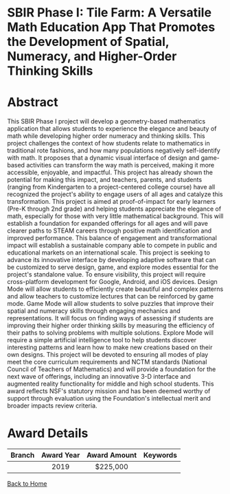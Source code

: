 
SBIR Phase I: Tile Farm: A Versatile Math Education App That Promotes the Development of Spatial, Numeracy, and Higher-Order Thinking Skills
============================================================================================================================================

# Abstract


This SBIR Phase I project will develop a geometry-based mathematics application that allows students to experience the elegance and beauty of math while developing higher order numeracy and thinking skills. This project challenges the context of how students relate to mathematics in traditional rote fashions, and how many populations negatively self-identify with math. It proposes that a dynamic visual interface of design and game-based activities can transform the way math is perceived, making it more accessible, enjoyable, and impactful. This project has already shown the potential for making this impact, and teachers, parents, and students (ranging from Kindergarten to a project-centered college course) have all recognized the project's ability to engage users of all ages and catalyze this transformation. This project is aimed at proof-of-impact for early learners (Pre-K through 2nd grade) and helping students appreciate the elegance of math, especially for those with very little mathematical background. This will establish a foundation for expanded offerings for all ages and will pave clearer paths to STEAM careers through positive math identification and improved performance. This balance of engagement and transformational impact will establish a sustainable company able to compete in public and educational markets on an international scale. This project is seeking to advance its innovative interface by developing adaptive software that can be customized to serve design, game, and explore modes essential for the project's standalone value. To ensure visibility, this project will require cross-platform development for Google, Android, and iOS devices. Design Mode will allow students to efficiently create beautiful and complex patterns and allow teachers to customize lectures that can be reinforced by game mode. Game Mode will allow students to solve puzzles that improve their spatial and numeracy skills through engaging mechanics and representations. It will focus on finding ways of assessing if students are improving their higher order thinking skills by measuring the efficiency of their paths to solving problems with multiple solutions. Explore Mode will require a simple artificial intelligence tool to help students discover interesting patterns and learn how to make new creations based on their own designs. This project will be devoted to ensuring all modes of play meet the core curriculum requirements and NCTM standards (National Council of Teachers of Mathematics) and will provide a foundation for the next wave of offerings, including an innovative 3-D interface and augmented reality functionality for middle and high school students. This award reflects NSF's statutory mission and has been deemed worthy of support through evaluation using the Foundation's intellectual merit and broader impacts review criteria.  

# Award Details

|Branch|Award Year|Award Amount|Keywords|
| :---: | :---: | :---: | :---: |
||2019|$225,000||
  
  


[Back to Home](https://github.com/chrischow/dod_sbir_awards#479)